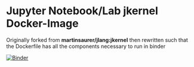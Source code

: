 # Jupyter Notebook/Lab jkernel Docker-Image

Originally forked from **martinsaurer/jlang:jkernel** then rewritten such that the Dockerfile has all the components necessary to run in binder

[![Binder](https://mybinder.org/badge_logo.svg)](https://mybinder.org/v2/gh/joebo/jkernel-docker.git/HEAD)
